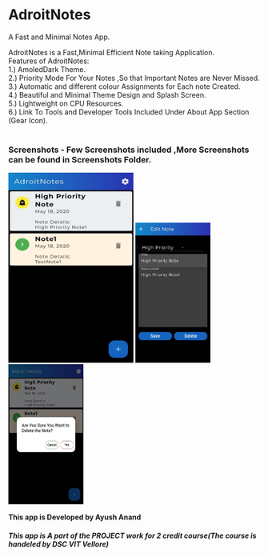 # AdroitNotes
A Fast and Minimal Notes App.<br>
<p>
AdroitNotes is a Fast,Minimal Efficient Note taking Application.<br>
Features of AdroitNotes:<br>
  1.) AmoledDark Theme.<br>
  2.) Priority Mode For Your Notes ,So that Important Notes are Never Missed.<br>
  3.) Automatic and different colour Assignments for Each note Created.<br>
  4.) Beautiful and Minimal Theme Design and Splash Screen.<br>
  5.) Lightweight on CPU Resources.<br>
  6.) Link To Tools and Developer Tools Included Under About App Section (Gear Icon).<br><br>

  
  
</p>

<h3> Screenshots - Few Screenshots included ,More Screenshots can be found in Screenshots Folder.</h3>


<img src="https://github.com/tiquasar/adroitnotes/blob/master/ScreenShots/Screenshot%20(3).jpeg" height="380" width="250" >
<img src="https://github.com/tiquasar/adroitnotes/blob/master/ScreenShots/Screenshot%20(1).jpeg" height="280" width="150" >
<img src="https://github.com/tiquasar/adroitnotes/blob/master/ScreenShots/Screenshot%20(2).jpeg" height="280" width="150" >



<b>This app is Developed by Ayush Anand</b><br>
<h5> This app is A part of the PROJECT work for 2 credit course(The course is handeled by DSC VIT Vellore)</h5><br>
